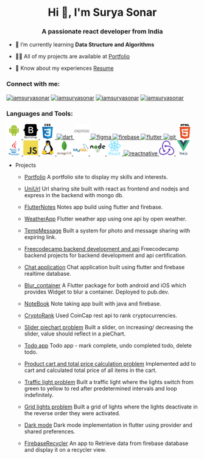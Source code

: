 <h1 align="center">Hi 👋, I'm Surya Sonar</h1>
<h3 align="center">A passionate react developer from India</h3>

- 🌱 I’m currently learning **Data Structure and Algorithms**

- 👨‍💻 All of my projects are available at [Portfolio](https://iamsuryasonar.netlify.app)

- 📄 Know about my experiences [Resume](https://drive.google.com/file/d/13xR78QwjFNJzhtQ2hQru6aK0DxCEuNQE/view?usp=sharing)

<h3 align="left">Connect with me:</h3>
<p align="left">
<a href="https://twitter.com/iamsuryasonar" target="blank"><img align="center" src="https://raw.githubusercontent.com/rahuldkjain/github-profile-readme-generator/master/src/images/icons/Social/twitter.svg" alt="iamsuryasonar" height="30" width="40" /></a>
<a href="https://linkedin.com/in/iamsuryasonar" target="blank"><img align="center" src="https://raw.githubusercontent.com/rahuldkjain/github-profile-readme-generator/master/src/images/icons/Social/linked-in-alt.svg" alt="iamsuryasonar" height="30" width="40" /></a>
<a href="https://codesandbox.com/iamsuryasonar" target="blank"><img align="center" src="https://raw.githubusercontent.com/rahuldkjain/github-profile-readme-generator/master/src/images/icons/Social/codesandbox.svg" alt="iamsuryasonar" height="30" width="40" /></a>
<a href="https://instagram.com/iamsuryasonar" target="blank"><img align="center" src="https://raw.githubusercontent.com/rahuldkjain/github-profile-readme-generator/master/src/images/icons/Social/instagram.svg" alt="iamsuryasonar" height="30" width="40" /></a>
</p>

<h3 align="left">Languages and Tools:</h3>
<p align="left"> <a href="https://developer.android.com" target="_blank" rel="noreferrer"> <img src="https://raw.githubusercontent.com/devicons/devicon/master/icons/android/android-original-wordmark.svg" alt="android" width="40" height="40"/> </a> <a href="https://getbootstrap.com" target="_blank" rel="noreferrer"> <img src="https://raw.githubusercontent.com/devicons/devicon/master/icons/bootstrap/bootstrap-plain-wordmark.svg" alt="bootstrap" width="40" height="40"/> </a> <a href="https://www.w3schools.com/css/" target="_blank" rel="noreferrer"> <img src="https://raw.githubusercontent.com/devicons/devicon/master/icons/css3/css3-original-wordmark.svg" alt="css3" width="40" height="40"/> </a> <a href="https://dart.dev" target="_blank" rel="noreferrer"> <img src="https://www.vectorlogo.zone/logos/dartlang/dartlang-icon.svg" alt="dart" width="40" height="40"/> </a> <a href="https://expressjs.com" target="_blank" rel="noreferrer"> <img src="https://raw.githubusercontent.com/devicons/devicon/master/icons/express/express-original-wordmark.svg" alt="express" width="40" height="40"/> </a> <a href="https://www.figma.com/" target="_blank" rel="noreferrer"> <img src="https://www.vectorlogo.zone/logos/figma/figma-icon.svg" alt="figma" width="40" height="40"/> </a> <a href="https://firebase.google.com/" target="_blank" rel="noreferrer"> <img src="https://www.vectorlogo.zone/logos/firebase/firebase-icon.svg" alt="firebase" width="40" height="40"/> </a> <a href="https://flutter.dev" target="_blank" rel="noreferrer"> <img src="https://www.vectorlogo.zone/logos/flutterio/flutterio-icon.svg" alt="flutter" width="40" height="40"/> </a> <a href="https://git-scm.com/" target="_blank" rel="noreferrer"> <img src="https://www.vectorlogo.zone/logos/git-scm/git-scm-icon.svg" alt="git" width="40" height="40"/> </a> <a href="https://www.w3.org/html/" target="_blank" rel="noreferrer"> <img src="https://raw.githubusercontent.com/devicons/devicon/master/icons/html5/html5-original-wordmark.svg" alt="html5" width="40" height="40"/> </a> <a href="https://www.java.com" target="_blank" rel="noreferrer"> <img src="https://raw.githubusercontent.com/devicons/devicon/master/icons/java/java-original.svg" alt="java" width="40" height="40"/> </a> <a href="https://developer.mozilla.org/en-US/docs/Web/JavaScript" target="_blank" rel="noreferrer"> <img src="https://raw.githubusercontent.com/devicons/devicon/master/icons/javascript/javascript-original.svg" alt="javascript" width="40" height="40"/> </a> <a href="https://www.linux.org/" target="_blank" rel="noreferrer"> <img src="https://raw.githubusercontent.com/devicons/devicon/master/icons/linux/linux-original.svg" alt="linux" width="40" height="40"/> </a> <a href="https://www.mongodb.com/" target="_blank" rel="noreferrer"> <img src="https://raw.githubusercontent.com/devicons/devicon/master/icons/mongodb/mongodb-original-wordmark.svg" alt="mongodb" width="40" height="40"/> </a> <a href="https://www.mysql.com/" target="_blank" rel="noreferrer"> <img src="https://raw.githubusercontent.com/devicons/devicon/master/icons/mysql/mysql-original-wordmark.svg" alt="mysql" width="40" height="40"/> </a> <a href="https://nodejs.org" target="_blank" rel="noreferrer"> <img src="https://raw.githubusercontent.com/devicons/devicon/master/icons/nodejs/nodejs-original-wordmark.svg" alt="nodejs" width="40" height="40"/> </a> <a href="https://reactjs.org/" target="_blank" rel="noreferrer"> <img src="https://raw.githubusercontent.com/devicons/devicon/master/icons/react/react-original-wordmark.svg" alt="react" width="40" height="40"/> </a> <a href="https://reactnative.dev/" target="_blank" rel="noreferrer"> <img src="https://reactnative.dev/img/header_logo.svg" alt="reactnative" width="40" height="40"/> </a> <a href="https://redux.js.org" target="_blank" rel="noreferrer"> <img src="https://raw.githubusercontent.com/devicons/devicon/master/icons/redux/redux-original.svg" alt="redux" width="40" height="40"/> </a> <a href="https://vuejs.org/" target="_blank" rel="noreferrer"> <img src="https://raw.githubusercontent.com/devicons/devicon/master/icons/vuejs/vuejs-original-wordmark.svg" alt="vuejs" width="40" height="40"/> </a> </p>



- Projects

  - [Portfolio](https://iamsuryasonar.netlify.app)
      A portfolio site to display my skills and interests.
    
  - [UniUrl](https://uniurl.netlify.app/)
      Url sharing site built with react as frontend and nodejs and express in the backend with mongo db.

  - [FlutterNotes](https://github.com/iamsuryasonar/flutterNotes)
      Notes app build using flutter and firebase.

  - [WeatherApp](https://github.com/iamsuryasonar/weatherApp)
      Flutter weather app using one api by open weather.

  - [TempMessage](https://tempmessage-service.onrender.com/)
     Built a system for photo and message sharing with expiring link.

  - [Freecodecamp backend development and api](https://www.freecodecamp.org/certification/fccb65312fd-c2da-4f1b-8444-9e6288ad2bf3/back-end-development-and-apis)
      Freecodecamp backend projects for backend development and api certification.

  - [Chat application](https://github.com/iamsuryasonar/messengerapp)
      Chat application built using flutter and firebase realtime database. 

  - [Blur_container](https://pub.dev/packages/blur_container)
      A Flutter package for both android and iOS which provides Widget to blur a container. Deployed to pub.dev.

  - [NoteBook](https://github.com/iamsuryasonar/NoteBook)
    Note taking app built with java and firebase.
  
  - [CryptoRank](https://github.com/iamsuryasonar/CryptoRank)
    Used CoinCap rest api to rank cryptocurrencies.

  - [Slider piechart problem](https://codesandbox.io/p/github/iamsuryasonar/slider_piechart_problem)
     Built a slider, on increasing/ decreasing the slider, value should reflect in a pieChart.

  - [Todo app](https://codesandbox.io/p/github/iamsuryasonar/todo_app)
   Todo app - mark complete, undo completed todo, delete todo.

  - [Product cart and total price calculation problem](https://codesandbox.io/p/github/iamsuryasonar/product_cart_and_total_price_calculation_problem)
    Implemented add to cart and calculated total price of all items in the cart.

  - [Traffic light problem](https://codesandbox.io/p/github/iamsuryasonar/traffic_light_problem/main)
   Built a traffic light where the lights switch from green to yellow to red after predetermined intervals and loop indefinitely.

  - [Grid lights problem](https://codesandbox.io/p/github/iamsuryasonar/grid_lights_problem)
   Built a grid of lights where the lights deactivate in the reverse order they were activated.

  - [Dark mode](https://github.com/iamsuryasonar/dark-mode)
    Dark mode implementation in flutter using provider and shared preferences.

  - [FirebaseRecycler](https://github.com/iamsuryasonar/FirebaseRecycler)
    An app to Retrieve data from firebase database and display it on a recycler view.

